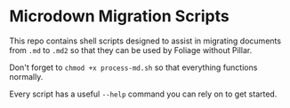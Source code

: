 # Microdown Migration Scripts

This repo contains shell scripts designed to assist in migrating documents from `.md` to `.md2` so that they can be used by Foliage without Pillar.

Don't forget to `chmod +x process-md.sh` so that everything functions normally.

Every script has a useful `--help` command you can rely on to get started.
